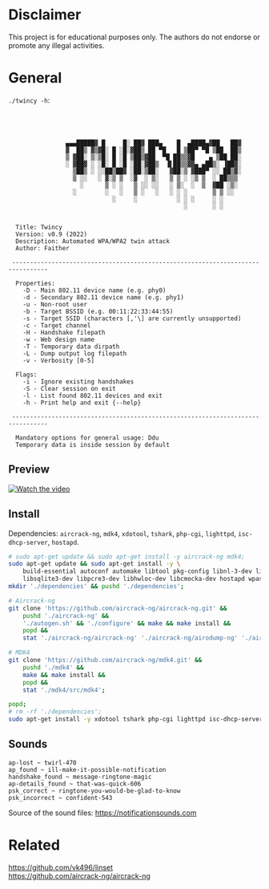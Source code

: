 # Disclaimer

This project is for educational purposes only. The authors do not endorse or promote any illegal activities.

# General

`./twincy -h`:
```




                ▄▄▄█████▓ █     █░ ██▓ ███▄    █  ▄████▄▓██   ██▓
                ▓  ██▒ ▓▒▓█░ █ ░█░▓██▒ ██ ▀█   █ ▒██▀ ▀█ ▒██  ██▒
                ▒ ▓██░ ▒░▒█░ █ ░█ ▒██▒▓██  ▀█ ██▒▒▓█    ▄ ▒██ ██░
                ░ ▓██▓ ░ ░█░ █ ░█ ░██░▓██▒  ▐▌██▒▒▓▓▄ ▄██▒░ ▐██▓░
                  ▒██▒ ░ ░░██▒██▓ ░██░▒██░   ▓██░▒ ▓███▀ ░░ ██▒▓░
                  ▒ ░░   ░ ▓░▒ ▒  ░▓  ░ ▒░   ▒ ▒ ░ ░▒ ▒  ░ ██▒▒▒ 
                    ░      ▒ ░ ░   ▒ ░░ ░░   ░ ▒░  ░  ▒  ▓██ ░▒░ 
                  ░        ░   ░   ▒ ░   ░   ░ ░ ░       ▒ ▒ ░░  
                             ░     ░           ░ ░ ░     ░ ░     
                                                 ░       ░ ░     


  Title: Twincy
  Version: v0.9 (2022)
  Description: Automated WPA/WPA2 twin attack
  Author: Faither

 --------------------------------------------------------------------------------

  Properties:
    -D - Main 802.11 device name (e.g. phy0)
    -d - Secondary 802.11 device name (e.g. phy1)
    -u - Non-root user
    -b - Target BSSID (e.g. 00:11:22:33:44:55)
    -s - Target SSID (characters [,'\] are currently unsupported)
    -c - Target channel
    -H - Handshake filepath
    -w - Web design name
    -T - Temporary data dirpath
    -L - Dump output log filepath
    -v - Verbosity [0-5]

  Flags:
    -i - Ignore existing handshakes
    -S - Clear session on exit
    -l - List found 802.11 devices and exit
    -h - Print help and exit {--help}

 --------------------------------------------------------------------------------

  Mandatory options for general usage: Ddu
  Temporary data is inside session by default
```

## Preview

[![Watch the video](https://user-images.githubusercontent.com/25136754/177020239-7d98a17c-9aa5-4c24-9425-ccf1a4e04939.png)](https://mega.nz/embed/kcNSVLYL#dQVyphz8g00RJ1cB_WV9twUICOUA22rlY45ffOx-Nsk)

## Install

Dependencies: `aircrack-ng`, `mdk4`, `xdotool`, `tshark`, `php-cgi`, `lighttpd`, `isc-dhcp-server`, `hostapd`.

```bash
# sudo apt-get update && sudo apt-get install -y aircrack-ng mdk4;
sudo apt-get update && sudo apt-get install -y \
	build-essential autoconf automake libtool pkg-config libnl-3-dev libnl-genl-3-dev libssl-dev ethtool shtool rfkill zlib1g-dev libpcap-dev \
	libsqlite3-dev libpcre3-dev libhwloc-dev libcmocka-dev hostapd wpasupplicant tcpdump screen iw usbutils;
mkdir './dependencies' && pushd './dependencies';

# Aircrack-ng
git clone 'https://github.com/aircrack-ng/aircrack-ng.git' &&
	pushd './aircrack-ng' &&
	'./autogen.sh' && './configure' && make && make install &&
	popd &&
	stat './aircrack-ng/aircrack-ng' './aircrack-ng/airodump-ng' './aircrack-ng/scripts/airmon-ng';

# MDK4
git clone 'https://github.com/aircrack-ng/mdk4.git' &&
	pushd './mdk4' &&
	make && make install &&
	popd &&
	stat './mdk4/src/mdk4';

popd;
# rm -rf './dependencies';
sudo apt-get install -y xdotool tshark php-cgi lighttpd isc-dhcp-server;
```

## Sounds

```
ap-lost ~ twirl-470
ap_found ~ ill-make-it-possible-notification
handshake_found ~ message-ringtone-magic
ap-details_found ~ that-was-quick-606
psk_correct ~ ringtone-you-would-be-glad-to-know
psk_incorrect ~ confident-543
```

Source of the sound files: https://notificationsounds.com

# Related

https://github.com/vk496/linset  
https://github.com/aircrack-ng/aircrack-ng
